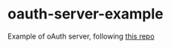 # oauth-server-example

Example of oAuth server, following [this repo](https://github.com/14gasher/oauth-example)
